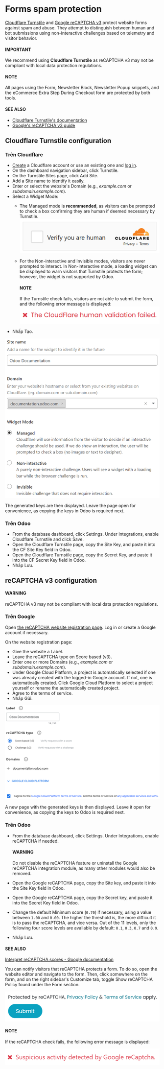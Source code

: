# Forms spam protection

[Cloudflare Turnstile](#cloudflare-turnstile) and [Google reCAPTCHA v3](#google-recaptcha)
protect website forms against spam and abuse. They attempt to distinguish between human and bot
submissions using non-interactive challenges based on telemetry and visitor behavior.

#### IMPORTANT
We recommend using **Cloudflare Turnstile** as reCAPTCHA v3 may not be compliant with local data
protection regulations.

#### NOTE
All pages using the Form, Newsletter Block, Newsletter Popup
snippets, and the eCommerce Extra Step During Checkout form are protected by both
tools.

#### SEE ALSO
- [Cloudflare Turnstile's documentation](https://developers.cloudflare.com/turnstile/)
- [Google's reCAPTCHA v3 guide](https://developers.google.com/recaptcha/docs/v3)

<a id="cloudflare-turnstile"></a>

## Cloudflare Turnstile configuration

### Trên Cloudflare

- [Create](https://dash.cloudflare.com/sign-up) a Cloudflare account or use an existing one and
  [log in](https://dash.cloudflare.com/login).
- On the dashboard navigation sidebar, click Turnstile.
- On the Turnstile Sites page, click Add Site.
- Add a Site name to identify it easily.
- Enter or select the website's Domain (e.g., *example.com* or *subdomain.example.com*).
- Select a Widget Mode:
  - The Managed mode is **recommended**, as visitors can be prompted to check a box
    confirming they are human if deemed necessary by Turnstile.
    ![Cloudflare Turnstile human verification widget](../../../../_images/turnstile-human.png)
  - For the Non-interactive and Invisible modes, visitors are never
    prompted to interact. In Non-interactive mode, a loading widget can be displayed to
    warn visitors that Turnstile protects the form; however, the widget is not supported by Odoo.

    #### NOTE
    If the Turnstile check fails, visitors are not able to submit the form, and the following
    error message is displayed:
    ![Cloudflare Turnstile verification error message](../../../../_images/turnstile-error.png)
- Nhấp Tạo.

![Adding a website to Cloudflare Turnstile](../../../../_images/turnstile-configuration.png)

The generated keys are then displayed. Leave the page open for convenience, as copying the keys in
Odoo is required next.

### Trên Odoo

- From the database dashboard, click Settings. Under Integrations, enable
  Cloudflare Turnstile and click Save.
- Open the Cloudflare Turnstile page, copy the Site Key, and paste it into the
  CF Site Key field in Odoo.
- Open the Cloudflare Turnstile page, copy the Secret Key, and paste it into the
  CF Secret Key field in Odoo.
- Nhấp Lưu.

<a id="google-recaptcha"></a>

## reCAPTCHA v3 configuration

#### WARNING
reCAPTCHA v3 may not be compliant with local data protection regulations.

### Trên Google

Open [the reCAPTCHA website registration page](https://www.google.com/recaptcha/admin/create). Log
in or create a Google account if necessary.

On the website registration page:

- Give the website a Label.
- Leave the reCAPTCHA type on Score based (v3).
- Enter one or more Domains (e.g., *example.com* or *subdomain.example.com*).
- Under Google Cloud Platform, a project is automatically selected if one was already
  created with the logged-in Google account. If not, one is automatically created. Click
  Google Cloud Platform to select a project yourself or rename the automatically created
  project.
- Agree to the terms of service.
- Nhấp Gửi.

![reCAPTCHA website registration example](../../../../_images/recaptcha-google-configuration.png)

A new page with the generated keys is then displayed. Leave it open for convenience, as copying the
keys to Odoo is required next.

### Trên Odoo

- From the database dashboard, click Settings. Under Integrations, enable
  reCAPTCHA if needed.

  #### WARNING
  Do not disable the reCAPTCHA feature or uninstall the Google reCAPTCHA
  integration module, as many other modules would also be removed.
- Open the Google reCAPTCHA page, copy the Site key, and paste it into the
  Site Key field in Odoo.
- Open the Google reCAPTCHA page, copy the Secret key, and paste it into the
  Secret Key field in Odoo.
- Change the default Minimum score (`0.70`) if necessary, using a value between `1.00`
  and `0.00`. The higher the threshold is, the more difficult it is to pass the reCAPTCHA, and vice
  versa.  Out of the 11 levels, only the following four score levels are available by default:
  `0.1`, `0.3`, `0.7` and `0.9`.
- Nhấp Lưu.

#### SEE ALSO
[Interpret reCAPTCHA scores - Google documentation](https://cloud.google.com/recaptcha/docs/interpret-assessment-website#interpret_scores)

You can notify visitors that reCAPTCHA protects a form. To do so, open the website editor and
navigate to the form. Then, click somewhere on the form, and on the right sidebar's
Customize tab, toggle Show reCAPTCHA Policy found under the Form
section.

![reCAPTCHA policy message displayed on a form](../../../../_images/recaptcha-policy.png)

#### NOTE
If the reCAPTCHA check fails, the following error message is displayed:

![Google reCAPTCHA verification error message](../../../../_images/recaptcha-error.png)
